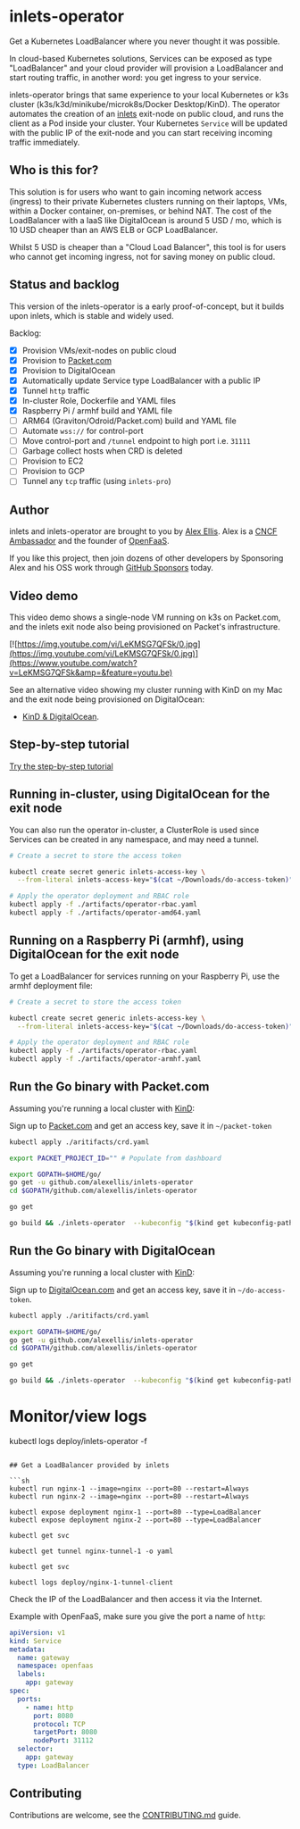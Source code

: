 # inlets-operator

Get a Kubernetes LoadBalancer where you never thought it was possible.

In cloud-based Kubernetes solutions, Services can be exposed as type "LoadBalancer" and your cloud provider will provision a LoadBalancer and start routing traffic, in another word: you get ingress to your service.

inlets-operator brings that same experience to your local Kubernetes or k3s cluster (k3s/k3d/minikube/microk8s/Docker Desktop/KinD). The operator automates the creation of an [inlets](https://inlets.dev) exit-node on public cloud, and runs the client as a Pod inside your cluster. Your Kubernetes `Service` will be updated with the public IP of the exit-node and you can start receiving incoming traffic immediately.

## Who is this for?

This solution is for users who want to gain incoming network access (ingress) to their private Kubernetes clusters running on their laptops, VMs, within a Docker container, on-premises, or behind NAT. The cost of the LoadBalancer with a IaaS like DigitalOcean is around 5 USD / mo, which is 10 USD cheaper than an AWS ELB or GCP LoadBalancer.

Whilst 5 USD is cheaper than a "Cloud Load Balancer", this tool is for users who cannot get incoming ingress, not for saving money on public cloud.

## Status and backlog

This version of the inlets-operator is a early proof-of-concept, but it builds upon inlets, which is stable and widely used.

Backlog:
- [x] Provision VMs/exit-nodes on public cloud
- [x] Provision to [Packet.com](https://packet.com)
- [x] Provision to DigitalOcean
- [x] Automatically update Service type LoadBalancer with a public IP
- [x] Tunnel `http` traffic
- [x] In-cluster Role, Dockerfile and YAML files
- [x] Raspberry Pi / armhf build and YAML file
- [ ] ARM64 (Graviton/Odroid/Packet.com) build and YAML file
- [ ] Automate `wss://` for control-port
- [ ] Move control-port and `/tunnel` endpoint to high port i.e. `31111`
- [ ] Garbage collect hosts when CRD is deleted
- [ ] Provision to EC2
- [ ] Provision to GCP
- [ ] Tunnel any `tcp` traffic (using `inlets-pro`)

## Author

inlets and inlets-operator are brought to you by [Alex Ellis](https://twitter.com/alexellisuk). Alex is a [CNCF Ambassador](https://www.cncf.io/people/ambassadors/) and the founder of [OpenFaaS](https://github.com/openfaas/faas/).

If you like this project, then join dozens of other developers by Sponsoring Alex and his OSS work through [GitHub Sponsors](https://github.com/users/alexellis/sponsorship) today.

## Video demo

This video demo shows a single-node VM running on k3s on Packet.com, and the inlets exit node also being provisioned on Packet's infrastructure.

[![https://img.youtube.com/vi/LeKMSG7QFSk/0.jpg](https://img.youtube.com/vi/LeKMSG7QFSk/0.jpg)](https://www.youtube.com/watch?v=LeKMSG7QFSk&amp=&feature=youtu.be)

See an alternative video showing my cluster running with KinD on my Mac and the exit node being provisioned on DigitalOcean:

* [KinD & DigitalOcean](https://youtu.be/c6DTrNk9zRk).

## Step-by-step tutorial

[Try the step-by-step tutorial](https://blog.alexellis.io/ingress-for-your-local-kubernetes-cluster/)

## Running in-cluster, using DigitalOcean for the exit node

You can also run the operator in-cluster, a ClusterRole is used since Services can be created in any namespace, and may need a tunnel.

```sh
# Create a secret to store the access token

kubectl create secret generic inlets-access-key \
  --from-literal inlets-access-key="$(cat ~/Downloads/do-access-token)"

# Apply the operator deployment and RBAC role
kubectl apply -f ./artifacts/operator-rbac.yaml
kubectl apply -f ./artifacts/operator-amd64.yaml
```

## Running on a Raspberry Pi (armhf), using DigitalOcean for the exit node

To get a LoadBalancer for services running on your Raspberry Pi, use the armhf deployment file:

```sh
# Create a secret to store the access token

kubectl create secret generic inlets-access-key \
  --from-literal inlets-access-key="$(cat ~/Downloads/do-access-token)"

# Apply the operator deployment and RBAC role
kubectl apply -f ./artifacts/operator-rbac.yaml
kubectl apply -f ./artifacts/operator-armhf.yaml
```

## Run the Go binary with Packet.com

Assuming you're running a local cluster with [KinD](https://github.com/kubernetes-sigs/kind):

Sign up to [Packet.com](https://packet.com) and get an access key, save it in `~/packet-token`

```sh
kubectl apply ./aritifacts/crd.yaml

export PACKET_PROJECT_ID=""	# Populate from dashboard

export GOPATH=$HOME/go/
go get -u github.com/alexellis/inlets-operator
cd $GOPATH/github.com/alexellis/inlets-operator

go get

go build && ./inlets-operator  --kubeconfig "$(kind get kubeconfig-path --name="kind")" --access-key=$(cat ~/packet-token) --project-id="${PACKET_PROJECT_ID}"
```

## Run the Go binary with DigitalOcean

Assuming you're running a local cluster with [KinD](https://github.com/kubernetes-sigs/kind):

Sign up to [DigitalOcean.com](https://DigitalOcean.com) and get an access key, save it in `~/do-access-token`.

```sh
kubectl apply ./aritifacts/crd.yaml

export GOPATH=$HOME/go/
go get -u github.com/alexellis/inlets-operator
cd $GOPATH/github.com/alexellis/inlets-operator

go get

go build && ./inlets-operator  --kubeconfig "$(kind get kubeconfig-path --name="kind")" --access-key=$(cat ~/do-access-token) --provider digitalocean
```

# Monitor/view logs
kubectl logs deploy/inlets-operator -f
```

## Get a LoadBalancer provided by inlets

```sh
kubectl run nginx-1 --image=nginx --port=80 --restart=Always
kubectl run nginx-2 --image=nginx --port=80 --restart=Always

kubectl expose deployment nginx-1 --port=80 --type=LoadBalancer
kubectl expose deployment nginx-2 --port=80 --type=LoadBalancer

kubectl get svc

kubectl get tunnel nginx-tunnel-1 -o yaml

kubectl get svc

kubectl logs deploy/nginx-1-tunnel-client
```

Check the IP of the LoadBalancer and then access it via the Internet.

Example with OpenFaaS, make sure you give the port a name of `http`:

```yaml
apiVersion: v1
kind: Service
metadata:
  name: gateway
  namespace: openfaas
  labels:
    app: gateway
spec:
  ports:
    - name: http
      port: 8080
      protocol: TCP
      targetPort: 8080
      nodePort: 31112
  selector:
    app: gateway
  type: LoadBalancer
  ```

## Contributing

Contributions are welcome, see the [CONTRIBUTING.md](CONTRIBUTING.md) guide.
